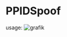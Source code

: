 # PPIDSpoof

usage:
![grafik](https://github.com/Spnl48/PPIDSpoof/assets/68971838/4ef1bd0a-ae26-4946-a49d-0e063ea9914d)
